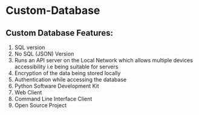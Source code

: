 # Custom-Database

## Custom Database Features:

1. SQL version
2. No SQL (JSON) Version
3. Runs an API server on the Local Network which allows multiple devices accessibility i.e being suitable for servers
4. Encryption of the data being stored locally
5. Authentication while accessing the database
6. Python Software Development Kit
7. Web Client
8. Command Line Interface Client
9. Open Source Project
